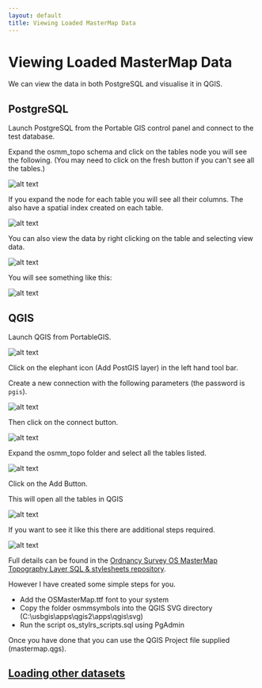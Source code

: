 ```yaml
---
layout: default
title: Viewing Loaded MasterMap Data
---
```


# Viewing Loaded MasterMap Data #
We can view the data in both PostgreSQL and visualise it in QGIS.

## PostgreSQL ##

Launch PostgreSQL from the Portable GIS control panel and connect to the test database.

Expand the osmm_topo schema and click on the tables node you will see the following. (You may need to click on the fresh button if you can't see all the tables.)

![alt text](http://aileenh.github.io/images/image15.JPG "Mastermap tables in PostgreSQL")

If you expand the node for each table you will see all their columns. The also have a spatial index created on each table.

![alt text](http://aileenh.github.io/images/image16.JPG "Mastermap tables in PostgreSQL")

You can also view the data by right clicking on the table and selecting view data.

![alt text](http://aileenh.github.io/images/image17.JPG "view data in postgreSQL")

You will see something like this:

![alt text](http://aileenh.github.io/images/image18.JPG "view data in PostgreSQL")

## QGIS ##

Launch QGIS from PortableGIS.

![alt text](http://aileenh.github.io/images/image20.JPG "QGIS")

Click on the elephant icon (Add PostGIS layer) in the left hand tool bar.

Create a new connection with the following parameters (the password is `pgis`).

![alt text](http://aileenh.github.io/images/image21.JPG "create postgis connection")

Then click on the connect button.

![alt text](http://aileenh.github.io/images/image22.JPG "postgis connection")

Expand the osmm_topo folder and select all the tables listed.

![alt text](http://aileenh.github.io/images/image24.JPG "postgis tables")

Click on the Add Button. 

This will open all the tables in QGIS

![alt text](http://aileenh.github.io/images/image25.JPG "mastermap in QGIS")

If you want to see it like this there are additional steps required.

![alt text](http://aileenh.github.io/images/image26.JPG "mastermap in QGIS")

Full details can be found in the [Ordnancy Survey OS MasterMap Topography Layer SQL & stylesheets repository](https://github.com/OrdnanceSurvey/OSMM-Topography-Layer-stylesheets).

However I have created some simple steps for you. 

* Add the OSMasterMap.ttf font to your system 
* Copy the folder osmmsymbols into the QGIS SVG directory (C:\usbgis\apps\qgis2\apps\qgis\svg)
* Run the script os_stylrs_scripts.sql using PgAdmin

Once you have done that you can use the QGIS Project file supplied (mastermap.qgs). 

## [Loading other datasets](http://aileenh.github.io/loading-other-datasets.html) ##









